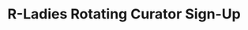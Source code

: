 ---
type: redirect
redirect: https://airtable.com/appjkZZgtF0iEWFjx/pagqsAma1WmUYxa9j/form
title: "R-Ladies Rotating Curator Sign-Up"
---